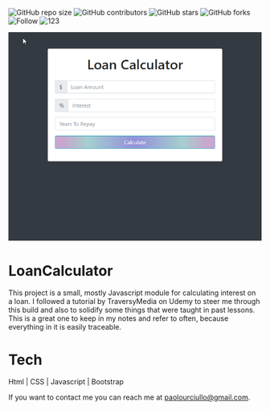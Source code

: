![GitHub repo size](https://img.shields.io/github/repo-size/paolourciullo/LoanCalculator)
![GitHub contributors](https://img.shields.io/github/contributors/paolourciullo/LoanCalculator)
![GitHub stars](https://img.shields.io/github/stars/paolourciullo/LoanCalculator?style=social)
![GitHub forks](https://img.shields.io/github/forks/paolourciullo/LoanCalculator?style=social)
![Follow](https://img.shields.io/twitter/follow/paolo__init__?style=social)
![123](https://img.shields.io/badge/NOOB%3F-Yes-yellow)

![pageGif](https://github.com/paolourciullo/LoanCalculator/blob/main/DqDvq3YefO.gif)


# LoanCalculator
This project is a small, mostly Javascript module for calculating interest on a loan.  I followed a tutorial by TraversyMedia on Udemy to steer me through this build and also to solidify some things that were taught in past lessons.  This is a great one to keep in my notes and refer to often, because everything in it is easily traceable.

# Tech
Html | CSS | Javascript | Bootstrap

If you want to contact me you can reach me at <paolourciullo@gmail.com>.
